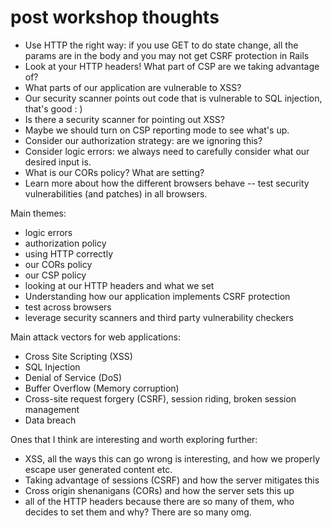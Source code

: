 # post workshop thoughts

- Use HTTP the right way: if you use GET to do state change, all the params are in the body and you may not get CSRF protection in Rails
- Look at your HTTP headers! What part of CSP are we taking advantage of?
- What parts of our application are vulnerable to XSS?
- Our security scanner points out code that is vulnerable to SQL injection, that's good : ) 
- Is there a security scanner for pointing out XSS?
- Maybe we should turn on CSP reporting mode to see what's up.
- Consider our authorization strategy: are we ignoring this?
- Consider logic errors: we always need to carefully consider what our desired input is.
- What is our CORs policy? What are setting?
- Learn more about how the different browsers behave -- test security vulnerabilities (and patches) in all browsers.

Main themes:

- logic errors
- authorization policy
- using HTTP correctly 
- our CORs policy
- our CSP policy 
- looking at our HTTP headers and what we set
- Understanding how our application implements CSRF protection
- test across browsers
- leverage security scanners and third party vulnerability checkers

Main attack vectors for web applications:

- Cross Site Scripting (XSS)
- SQL Injection
- Denial of Service (DoS)
- Buffer Overflow (Memory corruption)
- Cross-site request forgery (CSRF), session riding, broken session management
- Data breach

Ones that I think are interesting and worth exploring further:

- XSS, all the ways this can go wrong is interesting, and how we properly escape user generated content etc.
- Taking advantage of sessions (CSRF) and how the server mitigates this
- Cross origin shenanigans (CORs) and how the server sets this up
- all of the HTTP headers because there are so many of them, who decides to set them and why? There are so many omg.
